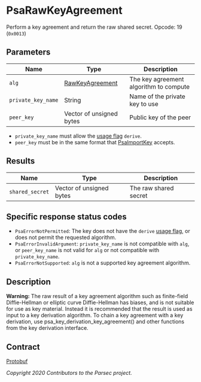 # PsaRawKeyAgreement

Perform a key agreement and return the raw shared secret. Opcode: 19 (`0x0013`)

## Parameters

| Name               | Type                                                       | Description                            |
|--------------------|------------------------------------------------------------|----------------------------------------|
| `alg`              | [RawKeyAgreement](psa_algorithm.md#keyagreement-algorithm) | The key agreement algorithm to compute |
| `private_key_name` | String                                                     | Name of the private key to use         |
| `peer_key`         | Vector of unsigned bytes                                   | Public key of the peer                 |

- `private_key_name` must allow the [usage flag](psa_key_attributes.md#usageflags-type) `derive`.
- `peer_key` must be in the same format that [PsaImportKey](psa_import_key.md) accepts.

## Results

| Name            | Type                     | Description           |
|-----------------|--------------------------|-----------------------|
| `shared_secret` | Vector of unsigned bytes | The raw shared secret |

## Specific response status codes

- `PsaErrorNotPermitted`: The key does not have the `derive` [usage
   flag](psa_key_attributes.md#usageflags-type), or does not permit the requested algorithm.
- `PsaErrorInvalidArgument`: `private_key_name` is not compatible with `alg`, or `peer_key_name` is
   not valid for `alg` or not compatible with `private_key_name`.
- `PsaErrorNotSupported`: `alg` is not a supported key agreement algorithm.

## Description

**Warning:** The raw result of a key agreement algorithm such as finite-field Diffie-Hellman or
elliptic curve Diffie-Hellman has biases, and is not suitable for use as key material. Instead it is
recommended that the result is used as input to a key derivation algorithm. To chain a key agreement
with a key derivation, use psa_key_derivation_key_agreement() and other functions from the key
derivation interface.

## Contract

[Protobuf](https://github.com/parallaxsecond/parsec-operations/blob/master/protobuf/psa_raw_key_agreement.proto)

*Copyright 2020 Contributors to the Parsec project.*
